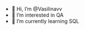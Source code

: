 - 👋 Hi, I’m @Vasilinavv
- 👀 I’m interested in QA
- 🌱 I’m currently learning SQL


<!---
Vasilinavv/Vasilinavv is a ✨ special ✨ repository because its `README.md` (this file) appears on your GitHub profile.
You can click the Preview link to take a look at your changes.
--->
